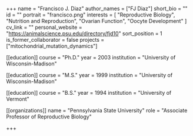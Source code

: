 +++
name = "Francisco J. Diaz"
author_names = ["FJ Diaz"]
short_bio = ""
id = ""
portrait = "francisco.png"
interests = [
  "Reproductive Biology",
  "Nutrition and Reproduction",
  "Ovarian Function",
  "Oocyte Development"
]
cv_link = ""
personal_website = "https://animalscience.psu.edu/directory/fjd10"
sort_position = 1
is_former_collaborator = false
projects = ["mitochondrial_mutation_dynamics"]

[[education]]
  course = "Ph.D."
  year = 2003
  institution = "University of Wisconsin-Madison"

[[education]]
  course = "M.S."
  year = 1999
  institution = "University of Wisconsin-Madison"

[[education]]
  course = "B.S."
  year = 1994
  institution = "University of Vermont"

[[organizations]]
    name = "Pennsylvania State University"
    role = "Associate Professor of Reproductive Biology"


+++



